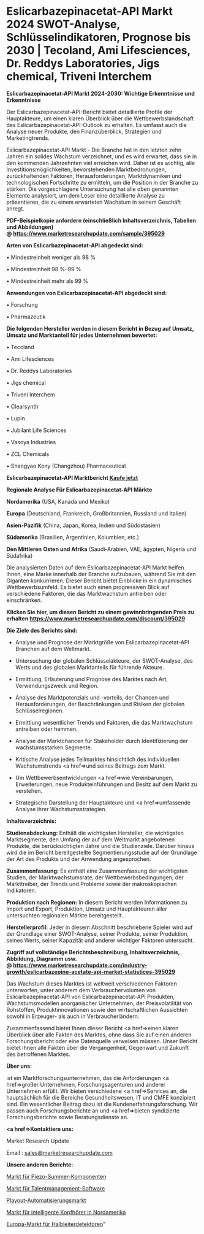 # Eslicarbazepinacetat-API Markt 2024 SWOT-Analyse, Schlüsselindikatoren, Prognose bis 2030 | Tecoland, Ami Lifesciences, Dr. Reddys Laboratories, Jigs chemical, Triveni Interchem

<strong>Eslicarbazepinacetat-API Markt 2024-2030: Wichtige Erkenntnisse und Erkenntnisse</strong>

Der Eslicarbazepinacetat-API-Bericht bietet detaillierte Profile der Hauptakteure, um einen klaren Überblick über die Wettbewerbslandschaft des Eslicarbazepinacetat-API-Outlook zu erhalten. Es umfasst auch die Analyse neuer Produkte, den Finanzüberblick, Strategien und Marketingtrends.

Eslicarbazepinacetat-API Markt - Die Branche hat in den letzten zehn Jahren ein solides Wachstum verzeichnet, und es wird erwartet, dass sie in den kommenden Jahrzehnten viel erreichen wird. Daher ist es wichtig, alle Investitionsmöglichkeiten, bevorstehenden Marktbedrohungen, zurückhaltenden Faktoren, Herausforderungen, Marktdynamiken und technologischen Fortschritte zu ermitteln, um die Position in der Branche zu stärken. Die vorgeschlagene Untersuchung hat alle oben genannten Elemente analysiert, um dem Leser eine detaillierte Analyse zu präsentieren, die zu einem erwarteten Wachstum in seinem Geschäft anregt.

<strong><b>PDF-Beispielkopie anfordern (einschließlich Inhaltsverzeichnis, Tabellen und Abbildungen) @ </b></strong><strong><a href=https://www.marketresearchupdate.com/sample/395029><strong>https://www.marketresearchupdate.com/sample/395029</u></a></strong></strong>

<strong>Arten von Eslicarbazepinacetat-API abgedeckt sind:</strong>

• Mindestreinheit weniger als 98 %

• Mindestreinheit 98 %–99 %

• Mindestreinheit mehr als 99 %

<strong>Anwendungen von Eslicarbazepinacetat-API abgedeckt sind:</strong>

• Forschung

• Pharmazeutik

<strong>Die folgenden Hersteller werden in diesem Bericht in Bezug auf Umsatz, Umsatz und Marktanteil für jedes Unternehmen bewertet:</strong>

• Tecoland

• Ami Lifesciences

• Dr. Reddys Laboratories

• Jigs chemical

• Triveni Interchem

• Clearsynth

• Lupin

• Jubilant Life Sciences

• Vasoya Industries

• ZCL Chemicals

• Shangyao Kony (Changzhou) Pharmaceutical

<strong>Eslicarbazepinacetat-API Marktbericht <a href=https://www.marketresearchupdate.com/buynow/395029>Kaufe jetzt</a></strong>

<strong>Regionale Analyse Für Eslicarbazepinacetat-API Märkte</strong>

<strong>Nordamerika</strong> (USA, Kanada und Mexiko)

<strong>Europa</strong> (Deutschland, Frankreich, Großbritannien, Russland und Italien)

<strong>Asien-Pazifik</strong> (China, Japan, Korea, Indien und Südostasien)

<strong>Südamerika</strong> (Brasilien, Argentinien, Kolumbien, etc.)

<strong>Den Mittleren</strong> <strong>Osten und Afrika</strong> (Saudi-Arabien, VAE, ägypten, Nigeria und Südafrika)

Die analysierten Daten auf dem Eslicarbazepinacetat-API Markt helfen Ihnen, eine Marke innerhalb der Branche aufzubauen, während Sie mit den Giganten konkurrieren. Dieser Bericht bietet Einblicke in ein dynamisches Wettbewerbsumfeld. Es bietet auch einen progressiven Blick auf verschiedene Faktoren, die das Marktwachstum antreiben oder einschränken.

<strong>Klicken Sie hier, um diesen Bericht zu einem gewinnbringenden Preis zu erhalten
</strong><strong><a href=https://www.marketresearchupdate.com/discount/395029>https://www.marketresearchupdate.com/discount/395029</b></u></strong></a>

<strong>Die Ziele des Berichts sind:</strong>

- Analyse und Prognose der Marktgröße von Eslicarbazepinacetat-API Branchen auf dem Weltmarkt.

- Untersuchung der globalen Schlüsselakteure, der SWOT-Analyse, des Werts und des globalen Marktanteils für führende Akteure.

- Ermittlung, Erläuterung und Prognose des Marktes nach Art, Verwendungszweck und Region.

- Analyse des Marktpotenzials und -vorteils, der Chancen und Herausforderungen, der Beschränkungen und Risiken der globalen Schlüsselregionen.

- Ermittlung wesentlicher Trends und Faktoren, die das Marktwachstum antreiben oder hemmen.

- Analyse der Marktchancen für Stakeholder durch Identifizierung der wachstumsstarken Segmente.

- Kritische Analyse jedes Teilmarktes hinsichtlich des individuellen Wachstumstrends <a href=>und</a> seines Beitrags zum Markt.

- Um Wettbewerbsentwicklungen <a href=>wie</a> Vereinbarungen, Erweiterungen, neue Produkteinführungen und Besitz auf dem Markt zu verstehen.

- Strategische Darstellung der Hauptakteure und <a href=>umfas</a>sende Analyse ihrer Wachstumsstrategien.

<strong>Inhaltsverzeichnis:</strong>

<strong>Studienabdeckung:</strong> Enthält die wichtigsten Hersteller, die wichtigsten Marktsegmente, den Umfang der auf dem Weltmarkt angebotenen Produkte, die berücksichtigten Jahre und die Studienziele. Darüber hinaus wird die im Bericht bereitgestellte Segmentierungsstudie auf der Grundlage der Art des Produkts und der Anwendung angesprochen.

<strong>Zusammenfassung:</strong> Es enthält eine Zusammenfassung der wichtigsten Studien, der Marktwachstumsrate, der Wettbewerbsbedingungen, der Markttreiber, der Trends und Probleme sowie der makroskopischen Indikatoren.

<strong>Produktion nach Regionen:</strong> In diesem Bericht werden Informationen zu Import und Export, Produktion, Umsatz und Hauptakteuren aller untersuchten regionalen Märkte bereitgestellt.

<strong>Herstellerprofil:</strong> Jeder in diesem Abschnitt beschriebene Spieler wird auf der Grundlage einer SWOT-Analyse, seiner Produkte, seiner Produktion, seines Werts, seiner Kapazität und anderer wichtiger Faktoren untersucht.

<strong><b>Zugriff auf vollständige Berichtsbeschreibung, Inhaltsverzeichnis, Abbildung, Diagramm usw. @ </b></strong><strong><a href=https://www.marketresearchupdate.com/industry-growth/eslicarbazepine-acetate-api-market-statistices-395029>https://www.marketresearchupdate.com/industry-growth/eslicarbazepine-acetate-api-market-statistices-395029</a></strong>

Das Wachstum dieses Marktes ist weltweit verschiedenen Faktoren unterworfen, unter anderem dem Verbrauchervolumen von Eslicarbazepinacetat-API von Eslicarbazepinacetat-API Produkten, Wachstumsmodellen anorganischer Unternehmen, der Preisvolatilität von Rohstoffen, Produktinnovationen sowie den wirtschaftlichen Aussichten sowohl in Erzeuger- als auch in Verbraucherländern.

Zusammenfassend bietet Ihnen dieser Bericht <a href=>einen</a> klaren Überblick über alle Fakten des Marktes, ohne dass Sie auf einen anderen Forschungsbericht oder eine Datenquelle verweisen müssen. Unser Bericht bietet Ihnen alle Fakten über die Vergangenheit, Gegenwart und Zukunft des betroffenen Marktes.

<strong>Über uns:</strong>

 ist ein Marktforschungsunternehmen, das die Anforderungen <a href=>großer</a> Unternehmen, Forschungsagenturen und anderer Unternehmen erfüllt. Wir bieten verschiedene <a href=>Services</a> an, die hauptsächlich für die Bereiche Gesundheitswesen, IT und CMFE konzipiert sind. Ein wesentlicher Beitrag dazu ist die Kundenerfahrungsforschung. Wir passen auch Forschungsberichte an und <a href=>bieten</a> syndizierte Forschungsberichte sowie Beratungsdienste an.

<strong><a href=>Kontaktiere uns:</a></strong>

Market Research Update

Email : sales@marketresearchupdate.com

<strong>Unsere anderen Berichte:</strong>

<a href=https://www.linkedin.com/pulse/piezo-buzzer-components-market-opportunities>Markt für Piezo-Summer-Komponenten</a>

<a href=https://www.linkedin.com/pulse/talent-management-software-market-size-1f>Markt für Talentmanagement-Software</a>

<a href=https://www.linkedin.com/pulse/playout-automation-market-size-emerging-trends>Playout-Automatisierungsmarkt</a>

<a href=https://www.linkedin.com/pulse/north-america-smart-headphones-market-2023-pointing-capture>Markt für intelligente Kopfhörer in Nordamerika</a>

<a href=https://www.linkedin.com/pulse/europe-semiconductor-detectors-market-size-incredible>Europa-Markt für Halbleiterdetektoren</a>"
